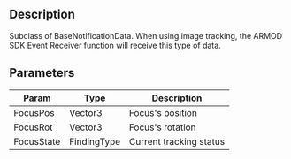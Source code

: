 ## Description

Subclass of BaseNotificationData. When using image tracking, the ARMOD SDK Event Receiver function will receive this type of data.

## Parameters

| Param      | Type        | Description             |
| ---------- | ----------- | ----------------------- |
| FocusPos   | Vector3     | Focus's position        |
| FocusRot   | Vector3     | Focus's rotation        |
| FocusState | FindingType | Current tracking status |
